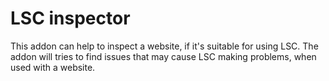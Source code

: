 # LSC inspector

This addon can help to inspect a website, if it's suitable for using LSC. The addon will tries to find issues that may cause LSC making problems, when used with a website.
